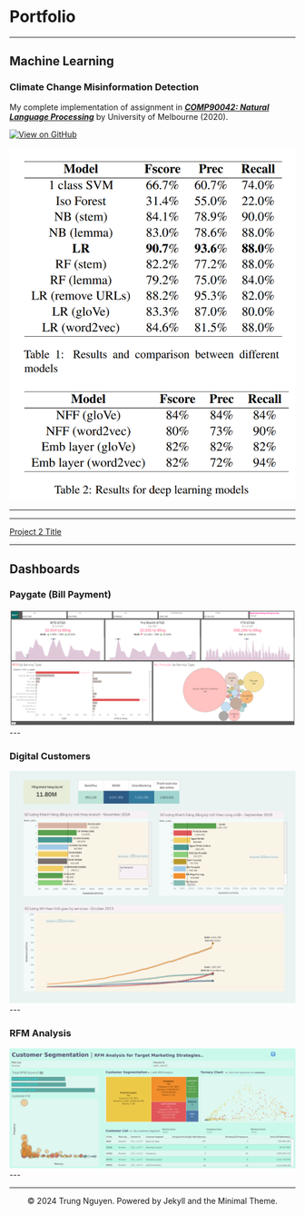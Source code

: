 # Portfolio
---

## Machine Learning 

### Climate Change Misinformation Detection

My complete implementation of assignment in [***COMP90042: Natural Language Processing***](https://handbook.unimelb.edu.au/2020/subjects/comp90042) by University of Melbourne (2020).

[![View on GitHub](https://img.shields.io/badge/GitHub-View_on_GitHub-blue?logo=GitHub)](https://github.com/nghetrung/climate-change-fake-news)

<center><img src="images/nlp_results.png"/></center>

---

---
[Project 2 Title](/pdf/sample_presentation.pdf)

---

## Dashboards

### Paygate (Bill Payment)

<center><img src="images/Monthly KPI dashboard.png"/></center>
---

### Digital Customers
<center><img src="images/Digital Customer.png"/></center>
---

### RFM Analysis
<center><img src="images/RFM Dashboard.png"/></center>
---

---
<center>© 2024 Trung Nguyen. Powered by Jekyll and the Minimal Theme.</center>
